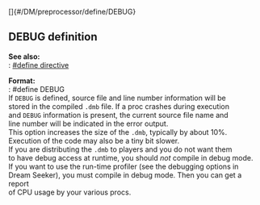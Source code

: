 []{#/DM/preprocessor/define/DEBUG}    
## DEBUG definition    
**See also:**    
:   [#define directive](ref/DM/preprocessor/define)    
<!-- -->    
**Format:**    
:   #define DEBUG    
If `DEBUG` is defined, source file and line number information will be    
stored in the compiled `.dmb` file. If a proc crashes during execution    
and `DEBUG` information is present, the current source file name and    
line number will be indicated in the error output.    
This option increases the size of the `.dmb`, typically by about 10%.    
Execution of the code may also be a tiny bit slower.    
If you are distributing the `.dmb` to players and you do not want them    
to have debug access at runtime, you should *not* compile in debug mode.    
If you want to use the run-time profiler (see the debugging options in    
Dream Seeker), you must compile in debug mode. Then you can get a report    
of CPU usage by your various procs.  
